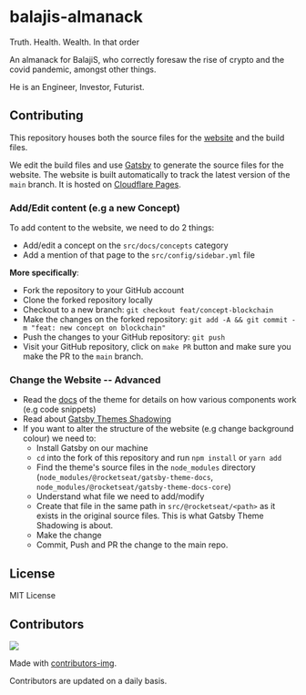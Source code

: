 # balajis-almanack

Truth. Health. Wealth. In that order

An almanack for BalajiS, who correctly foresaw the rise of crypto and the covid pandemic, amongst other things.

He is an Engineer, Investor, Futurist.

## Contributing

This repository houses both the source files for the [website](https://www.bestofbalaji.com/) and the build files.

We edit the build files and use [Gatsby](https://www.gatsbyjs.com/) to generate the source files for the website. The website is built automatically to track the latest version of the `main` branch. It is hosted on [Cloudflare Pages](https://pages.cloudflare.com/).

### Add/Edit content (e.g a new Concept)

To add content to the website, we need to do 2 things:

- Add/edit a concept on the `src/docs/concepts` category
- Add a mention of that page to the `src/config/sidebar.yml` file

**More specifically**:

- Fork the repository to your GitHub account
- Clone the forked repository locally
- Checkout to a new branch: `git checkout feat/concept-blockchain`
- Make the changes on the forked repository: `git add -A && git commit -m "feat: new concept on blockchain"`
- Push the changes to your GitHub repository: `git push`
- Visit your GitHub repository, click on `make PR` button and make sure you make the PR to the `main` branch.

### Change the Website -- Advanced

- Read the [docs](https://rocketdocs.netlify.app/) of the theme for details on how various components work (e.g code snippets)
- Read about [Gatsby Themes Shadowing](https://www.gatsbyjs.com/docs/how-to/plugins-and-themes/shadowing/)
- If you want to alter the structure of the website (e.g change background colour) we need to:
  - Install Gatsby on our machine
  - `cd` into the fork of this repository and run `npm install` or `yarn add`
  - Find the theme's source files in the `node_modules` directory (`node_modules/@rocketseat/gatsby-theme-docs`, `node_modules/@rocketseat/gatsby-theme-docs-core`)
  - Understand what file we need to add/modify
  - Create that file in the same path in `src/@rocketseat/<path>` as it exists in the original source files. This is what Gatsby Theme Shadowing is about.
  - Make the change
  - Commit, Push and PR the change to the main repo.

## License

MIT License

## Contributors

<a href="https://github.com/OdysLam/balajis-almanack/graphs/contributors">
  <img src="https://contrib.rocks/image?repo=OdysLam/balajis-almanack" />
</a>

Made with [contributors-img](https://contrib.rocks).

Contributors are updated on a daily basis.
